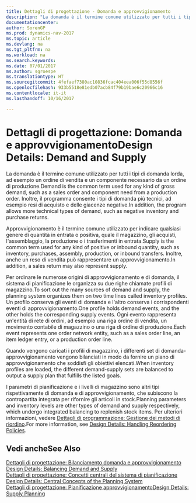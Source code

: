 ```yaml
---
title: Dettagli di progettazione - Domanda e approvvigionamento
description: "La domanda è il termine comune utilizzato per tutti i tipi di domanda lorda, ad esempio un ordine di vendita e un componente necessario da un ordine di produzione. Inoltre, il programma consente i tipi di domanda più tecnici, ad esempio resi di acquisto e delle giacenze negative."
documentationcenter: 
author: SorenGP
ms.prod: dynamics-nav-2017
ms.topic: article
ms.devlang: na
ms.tgt_pltfrm: na
ms.workload: na
ms.search.keywords: 
ms.date: 07/01/2017
ms.author: sgroespe
ms.translationtype: HT
ms.sourcegitcommit: 4fefaef7380ac10836fcac404eea006f55d8556f
ms.openlocfilehash: 933b5518e81edb07acb84f79b19bae6c20966c16
ms.contentlocale: it-it
ms.lasthandoff: 10/16/2017

---
```

# <a name="design-details-demand-and-supply"></a><span data-ttu-id="c4097-104">Dettagli di progettazione: Domanda e approvvigionamento</span><span class="sxs-lookup"><span data-stu-id="c4097-104">Design Details: Demand and Supply</span></span>
<span data-ttu-id="c4097-105">La domanda è il termine comune utilizzato per tutti i tipi di domanda lorda, ad esempio un ordine di vendita e un componente necessario da un ordine di produzione.</span><span class="sxs-lookup"><span data-stu-id="c4097-105">Demand is the common term used for any kind of gross demand, such as a sales order and component need from a production order.</span></span> <span data-ttu-id="c4097-106">Inoltre, il programma consente i tipi di domanda più tecnici, ad esempio resi di acquisto e delle giacenze negative.</span><span class="sxs-lookup"><span data-stu-id="c4097-106">In addition, the program allows more technical types of demand, such as negative inventory and purchase returns.</span></span>  
  
 <span data-ttu-id="c4097-107">Approvvigionamento è il termine comune utilizzato per indicare qualsiasi genere di quantità in entrata o positiva, quale il magazzino, gli acquisti, l'assemblaggio, la produzione o i trasferimenti in entrata.</span><span class="sxs-lookup"><span data-stu-id="c4097-107">Supply is the common term used for any kind of positive or inbound quantity, such as inventory, purchases, assembly, production, or inbound transfers.</span></span> <span data-ttu-id="c4097-108">Inoltre, anche un reso di vendita può rappresentare un approvvigionamento.</span><span class="sxs-lookup"><span data-stu-id="c4097-108">In addition, a sales return may also represent supply.</span></span>  
  
 <span data-ttu-id="c4097-109">Per ordinare le numerose origini di approvvigionamento e di domanda, il sistema di pianificazione le organizza su due righe chiamate profili di magazzino.</span><span class="sxs-lookup"><span data-stu-id="c4097-109">To sort out the many sources of demand and supply, the planning system organizes them on two time lines called inventory profiles.</span></span> <span data-ttu-id="c4097-110">Un profilo conserva gli eventi di domanda e l'altro conserva i corrispondenti eventi di approvvigionamento.</span><span class="sxs-lookup"><span data-stu-id="c4097-110">One profile holds demand events, and the other holds the corresponding supply events.</span></span> <span data-ttu-id="c4097-111">Ogni evento rappresenta un'entità di rete di ordini, ad esempio una riga ordine di vendita, un movimento contabile di magazzino o una riga di ordine di produzione.</span><span class="sxs-lookup"><span data-stu-id="c4097-111">Each event represents one order network entity, such as a sales order line, an item ledger entry, or a production order line.</span></span>  
  
 <span data-ttu-id="c4097-112">Quando vengono caricati i profili di magazzino, i differenti set di domanda-approvvigionamento vengono bilanciati in modo da fornire un piano di approvvigionamento che soddisfi gli obiettivi elencati.</span><span class="sxs-lookup"><span data-stu-id="c4097-112">When inventory profiles are loaded, the different demand-supply sets are balanced to output a supply plan that fulfills the listed goals.</span></span>  
  
 <span data-ttu-id="c4097-113">I parametri di pianificazione e i livelli di magazzino sono altri tipi rispettivamente di domanda e di approvvigionamento, che subiscono la contropartita integrata per rifornire gli articoli in stock.</span><span class="sxs-lookup"><span data-stu-id="c4097-113">Planning parameters and inventory levels are other types of demand and supply respectively, which undergo integrated balancing to replenish stock items.</span></span> <span data-ttu-id="c4097-114">Per ulteriori informazioni, vedere [Dettagli di programmazione: Gestione dei metodi di riordino](design-details-handling-reordering-policies.md).</span><span class="sxs-lookup"><span data-stu-id="c4097-114">For more information, see [Design Details: Handling Reordering Policies](design-details-handling-reordering-policies.md).</span></span>  
  
## <a name="see-also"></a><span data-ttu-id="c4097-115">Vedi anche</span><span class="sxs-lookup"><span data-stu-id="c4097-115">See Also</span></span>  
 <span data-ttu-id="c4097-116">[Dettagli di progettazione: Bilanciamento domanda e approvvigionamento](design-details-balancing-demand-and-supply.md) </span><span class="sxs-lookup"><span data-stu-id="c4097-116">[Design Details: Balancing Demand and Supply](design-details-balancing-demand-and-supply.md) </span></span>  
 <span data-ttu-id="c4097-117">[Dettagli di progettazione: Concetti centrali del sistema di pianificazione](design-details-central-concepts-of-the-planning-system.md) </span><span class="sxs-lookup"><span data-stu-id="c4097-117">[Design Details: Central Concepts of the Planning System](design-details-central-concepts-of-the-planning-system.md) </span></span>  
 [<span data-ttu-id="c4097-118">Dettagli di progettazione: Pianificazione approvvigionamento</span><span class="sxs-lookup"><span data-stu-id="c4097-118">Design Details: Supply Planning</span></span>](design-details-supply-planning.md)
